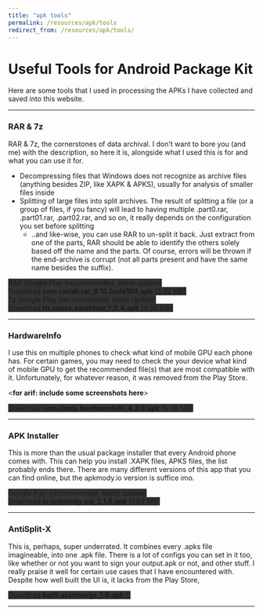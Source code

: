 ```yaml
---
title: "apk tools"
permalink: /resources/apk/tools
redirect_from: /resources/apk/tools/
---
```


# Useful Tools for Android Package Kit

Here are some tools that I used in processing the APKs I have collected and saved into this website.

<hr>

### RAR & 7z

RAR & 7z, the cornerstones of data archival. I don't want to bore you (and me) with the description, so here it is, alongside what I used this is for and what you can use it for.
* Decompressing files that Windows does not recognize as archive files (anything besides ZIP, like XAPK & APKS), usually for analysis of smaller files inside
* Splitting of large files into split archives. The result of splitting a file (or a group of files, if you fancy) will lead to having multiple .part0.rar, .part01.rar, .part02.rar, and so on, it really depends on the configuration you set before splitting
    * ..and like-wise, you can use RAR to un-split it back. Just extract from one of the parts, RAR should be able to identify the others solely based off the name and the parts. Of course, errors will be thrown if the end-archive is corrupt (not all parts present and have the same name besides the suffix). 

<div class="text-center">
    <a class="btn btn-dark btn-block w-100" href="https://play.google.com/store/apps/details?id=com.rarlab.rar" target="_blank" style="text-decoration: none; background-color: #333;">RAR Google Play (recommended, latest update)</a><br>
    <a class="btn btn-dark btn-block w-100" onclick='apk("com.rarlab.rar_6.10.build104.apk")' style="text-decoration: none; background-color: #333;"> Download <b>com.rarlab.rar_6.10.build104.apk</b> (3.32 MB)</a><br>
    <a class="btn btn-dark btn-block w-100" href="https://play.google.com/store/apps/details?id=ru.zdevs.zarchiver" target="_blank" style="text-decoration: none; background-color: #333;">7z Google Play (recommended, latest update)</a><br>
    <a class="btn btn-dark btn-block w-100" onclick='apk("ru.zdevs.zarchiver_1.0.4.apk")' style="text-decoration: none; background-color: #333;"> Download <b>ru.zdevs.zarchiver_1.0.4.apk</b> (4.56 MB)</a><br>
</div>

<hr>

### HardwareInfo

I use this on multiple phones to check what kind of mobile GPU each phone has. For certain games, you may need to check the your device what kind of mobile GPU to get the recommended file(s) that are most compatible with it. Unfortunately, for whatever reason, it was removed from the Play Store.

<**for arif: include some screenshots here**>

<div class="text-center">
    <a class="btn btn-dark btn-block w-100" onclick='apk("com.dama.hardwareinfo_4.2.6.apk")' style="text-decoration: none; background-color: #333;"> Download <b>com.dama.hardwareinfo_4.2.6.apk</b> (5.98 MB)</a>
</div>

<hr>

### APK Installer

This is more than the usual package installer that every Android phone comes with. This can help you install .XAPK files, APKS files, the list probably ends there. There are many different versions of this app that you can find online, but the apkmody.io version is suffice imo. 

<div class="text-center">
    <a class="btn btn-dark btn-block w-100" href="https://play.google.com/store/apps/details?id=io.apkmody.sai" target="_blank" style="text-decoration: none; background-color: #333;"> Google Play (recommended, latest update)</a><br>
    <a class="btn btn-dark btn-block w-100" onclick='apk("io.apkmody.sai_2.1.6.apk")' style="text-decoration: none; background-color: #333;"> Download <b>io.apkmody.sai_2.1.6.apk</b> (7.94 MB)</a>
</div>

<hr>

### AntiSplit-X

This is, perhaps, super underrated. It combines every .apks file imagineable, into one .apk file. There is a lot of configs you can set in it too, like whether or not you want to sign your output.apk or not, and other stuff. I really praise it well for certain use cases that I have encountered with. Despite how well built the UI is, it lacks from the Play Store,

<div class="text-center">
    <a class="btn btn-dark btn-block w-100" onclick='apk("botX.arscmerge_1.4.apk")' style="text-decoration: none; background-color: #333;"> Download <b>botX.arscmerge_1.4.apk</b> ()</a>
</div>

<hr>